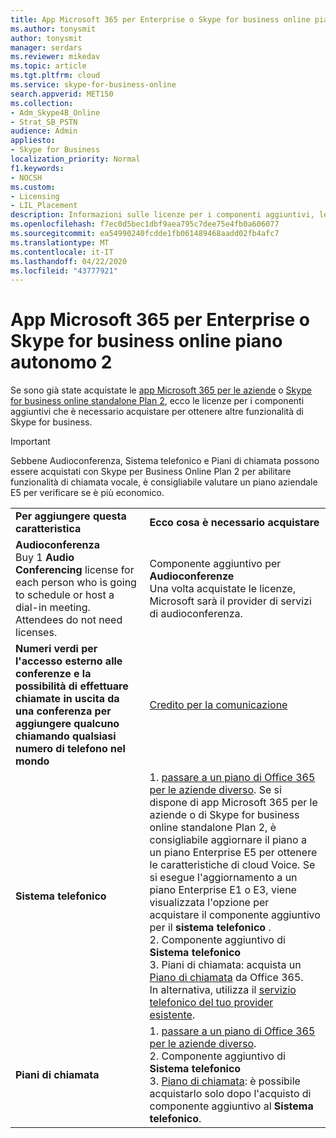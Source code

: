 ```yaml
---
title: App Microsoft 365 per Enterprise o Skype for business online piano autonomo 2
ms.author: tonysmit
author: tonysmit
manager: serdars
ms.reviewer: mikedav
ms.topic: article
ms.tgt.pltfrm: cloud
ms.service: skype-for-business-online
search.appverid: MET150
ms.collection:
- Adm_Skype4B_Online
- Strat_SB_PSTN
audience: Admin
appliesto:
- Skype for Business
localization_priority: Normal
f1.keywords:
- NOCSH
ms.custom:
- Licensing
- LIL_Placement
description: Informazioni sulle licenze per i componenti aggiuntivi, le caratteristiche e su come acquistare per le app Microsoft 365 per le aziende o per Skype for business online piano standalone 2.
ms.openlocfilehash: f7ec0d5bec1dbf9aea795c7dee75e4fb0a606077
ms.sourcegitcommit: ea54990240fcdde1fb061489468aadd02fb4afc7
ms.translationtype: MT
ms.contentlocale: it-IT
ms.lasthandoff: 04/22/2020
ms.locfileid: "43777921"
---
```

# <a name="microsoft-365-apps-for-enterprise-or-skype-for-business-online-standalone-plan-2"></a>App Microsoft 365 per Enterprise o Skype for business online piano autonomo 2

Se sono già state acquistate le [app Microsoft 365 per le aziende](https://products.office.com/en/business/office-365-proplus-business-software) o [Skype for business online standalone Plan 2](https://products.office.com/skype-for-business/online), ecco le licenze per i componenti aggiuntivi che è necessario acquistare per ottenere altre funzionalità di Skype for business.

> [!IMPORTANT]
> Sebbene Audioconferenza, Sistema telefonico e Piani di chiamata possono essere acquistati con Skype per Business Online Plan 2 per abilitare funzionalità di chiamata vocale, è consigliabile valutare un piano aziendale E5 per verificare se è più economico.

|||
|:-----|:-----|
|**Per aggiungere questa caratteristica** <br/> |**Ecco cosa è necessario acquistare** <br/> |
|**Audioconferenza** <br/> Buy 1 **Audio Conferencing** license for each person who is going to schedule or host a dial-in meeting. Attendees do not need licenses. <br/> |Componente aggiuntivo per **Audioconferenze** <br/>Una volta acquistate le licenze, Microsoft sarà il provider di servizi di audioconferenza. |
|**Numeri verdi per l'accesso esterno alle conferenze e la possibilità di effettuare chiamate in uscita da una conferenza per aggiungere qualcuno chiamando qualsiasi numero di telefono nel mondo** <br/> |[Credito per la comunicazione](/microsoftteams/set-up-communications-credits-for-your-organization)|
|**Sistema telefonico** <br/> |1. [passare a un piano di Office 365 per le aziende diverso](https://support.office.com/article/73318661-8f33-478b-bcc7-fb8d69dbb22a). Se si dispone di app Microsoft 365 per le aziende o di Skype for business online standalone Plan 2, è consigliabile aggiornare il piano a un piano Enterprise E5 per ottenere le caratteristiche di cloud Voice. Se si esegue l'aggiornamento a un piano Enterprise E1 o E3, viene visualizzata l'opzione per acquistare il componente aggiuntivo per il **sistema telefonico** .<br/> 2. Componente aggiuntivo di **Sistema telefonico** <br/>  3. Piani di chiamata: acquista un [Piano di chiamata](/MicrosoftTeams/calling-plans-for-office-365) da Office 365. <br/>  In alternativa, utilizza il [servizio telefonico del tuo provider esistente](../../skype-for-business-and-microsoft-teams-add-on-licensing/skype-for-business-and-microsoft-teams-add-on-licensing.md#bkmk_existing).  <br/> |
|**Piani di chiamata** <br/> |1. [passare a un piano di Office 365 per le aziende diverso](https://support.office.com/article/73318661-8f33-478b-bcc7-fb8d69dbb22a).  <br/> 2. Componente aggiuntivo di **Sistema telefonico** <br/> 3. [Piano di chiamata](/MicrosoftTeams/calling-plans-for-office-365): è possibile acquistarlo solo dopo l'acquisto di componente aggiuntivo al **Sistema telefonico**. <br/> |
   
